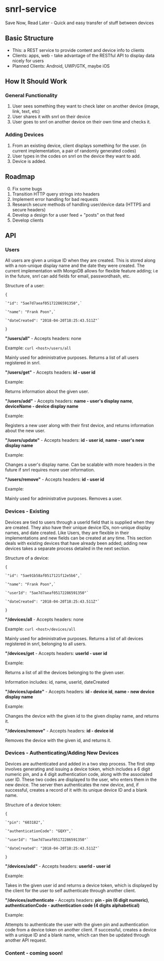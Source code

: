 # snrl-service

Save Now, Read Later - Quick and easy transfer of stuff between devices

## Basic Structure

- This: a REST service to provide content and device info to clients
- Clients: apps, web - take advantage of the RESTful API to display data nicely for users
- Planned Clients: Android, UWP/GTK, maybe iOS

## How It Should Work

### General Functionality

1. User sees something they want to check later on another device (image, link, text, etc)
2. User shares it with snrl on their device
3. User goes to snrl on another device on their own time and checks it.

### Adding Devices

1. From an existing device, client displays something for the user. (in current implementation, a pair of randomly 
generated codes)
2. User types in the codes on snrl on the device they want to add.
3. Device is added.

## Roadmap

0. Fix some bugs
1. Transition HTTP query strings into headers
2. Implement error handling for bad requests
3. Research secure methods of handling user/device data (HTTPS and secure headers)
4. Develop a design for a user feed + "posts" on that feed
5. Develop clients

## API

### Users

All users are given a unique ID when they are created. This is stored along with a non-unique display name and the date 
they were created. The current implementation with MongoDB allows for flexible feature adding; i.e in the future, snrl 
can add fields for email, passwordhash, etc.

Structure of a user:

`{`

    `"id": "5ae7d7aeaf05172286591350",`

    `"name": "Frank Poon",`

    `"dateCreated": "2018-04-20T18:25:43.511Z"`

`}`

**"/users/all"** - Accepts headers: none

Example: `curl <host>/users/all`

Mainly used for administrative purposes. Returns a list of all users registered in snrl.

**"/users/get"** - Accepts headers: **id - user id**

Example: 

Returns information about the given user.

**"/users/add"** - Accepts headers: **name - user's display name**, **deviceName - device display name**

Example:  

Registers a new user along with their first device, and returns information about the new user.

**"/users/update"** - Accepts headers: **id - user id**, **name - user's new display name**

Example: 

Changes a user's display name. Can be scalable with more headers in the future if snrl requires more user information.

**"/users/remove"** - Accepts headers: **id - user id**

Example: 

Mainly used for administrative purposes. Removes a user.

### Devices - Existing

Devices are tied to users through a userId field that is supplied when they are created. They also have their unique 
device IDs, non-unique display names, and date created. Like Users, they are flexible in their implementations and new
 fields can be created at any time. This section deals with existing devices that have already been added; adding new
 devices takes a separate process detailed in the next section.
 
 Structure of a device:
 
 `{`
  
    `"id": "5ae91b58af0517121f12e5b6",`
 
    `"name": "Frank Poon",`
 
    `"userId": "5ae7d7aeaf05172286591350"`
 
    `"dateCreated": "2018-04-20T18:25:43.511Z"`
 
 `}`

**"/devices/all** - Accepts headers: none

Example: `curl <host>/devices/all`

Mainly used for administrative purposes. Returns a list of all devices registered in snrl, belonging to all users.

**"/devices/get** - Accepts headers: **userId - user id**

Example: 

Returns a list of all the devices belonging to the given user.

Information includes: id, name, userId, dateCreated

**"/devices/update"** - Accepts headers: **id - device id**, **name - new device display name**

Example: 

Changes the device with the given id to the given display name, and returns it. 

**"/devices/remove"** - Accepts headers: **id - device id**

Removes the device with the given id, and returns it.

### Devices - Authenticating/Adding New Devices

Devices are authenticated and added in a two step process. The first step involves generating and issuing a device
token, which includes a 6 digit numeric pin, and a 4 digit authentication code, along with the associated user ID. 
These two codes are displayed to the user, who enters them in the new device. The server then authenticates the new
device, and, if successful, creates a record of it with its unique device ID and a blank name.

Structure of a device token:

 `{`
  
    `"pin": "603182",`
 
    `"authenticationCode": "GQXY",`
 
    `"userId": "5ae7d7aeaf05172286591350"`
 
    `"dateCreated": "2018-04-20T18:25:43.511Z"`
 
 `}`


**"/devices/add"** - Accepts headers: **userId - user id**

Example: 

Takes in the given user id and returns a device token, which is displayed by the client for the user to self 
authenticate through another client.

**"/devices/authenticate** - Accepts headers: **pin - pin (6 digit numeric)**, 
**authenticationCode - authentication code (4 digits alphabetical)**

Example: 

Attempts to authenticate the user with the given pin and authentication code from a device token on another client. If
successful, creates a device with a unique ID and a blank name, which can then be updated through another API request.

### Content - coming soon!